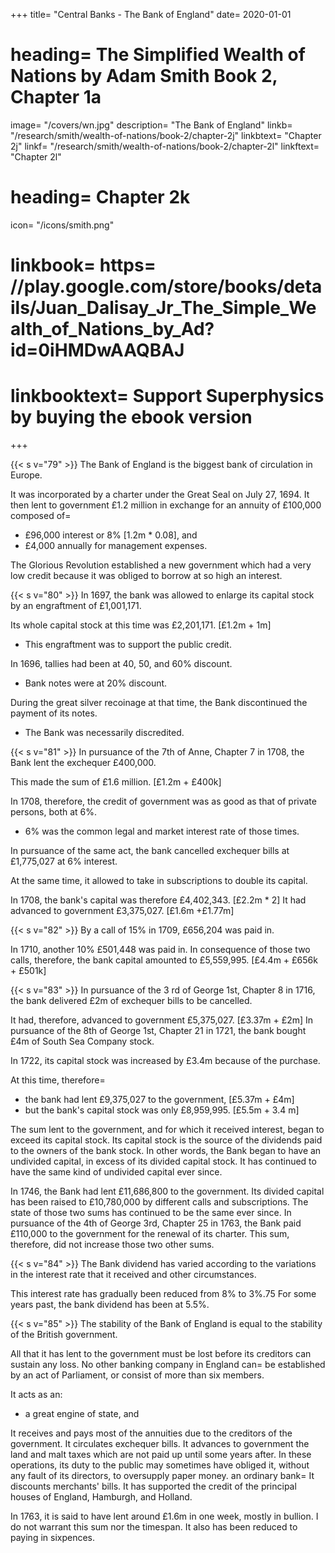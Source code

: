 
+++
title=  "Central Banks - The Bank of England"
date=  2020-01-01
# heading=  The Simplified Wealth of Nations by Adam Smith Book 2, Chapter 1a
image=  "/covers/wn.jpg"
description=  "The Bank of England"
linkb=  "/research/smith/wealth-of-nations/book-2/chapter-2j"
linkbtext=  "Chapter 2j"
linkf=  "/research/smith/wealth-of-nations/book-2/chapter-2l"
linkftext=  "Chapter 2l"
# heading=  Chapter 2k
icon=  "/icons/smith.png"
# linkbook=  https= //play.google.com/store/books/details/Juan_Dalisay_Jr_The_Simple_Wealth_of_Nations_by_Ad?id=0iHMDwAAQBAJ
# linkbooktext=  Support Superphysics by buying the ebook version
+++

{{< s v="79" >}} The Bank of England is the biggest bank of circulation in Europe.

It was incorporated by a charter under the Great Seal on July 27, 1694. It then lent to government £1.2 million in exchange for an annuity of £100,000 composed of= 
- £96,000 interest or 8% [1.2m * 0.08], and
- £4,000 annually for management expenses.

The Glorious Revolution established a new government which had a very low credit because it was obliged to borrow at so high an interest.


{{< s v="80" >}} In 1697, the bank was allowed to enlarge its capital stock by an engraftment of £1,001,171.

Its whole capital stock at this time was £2,201,171. [£1.2m + 1m]
- This engraftment was to support the public credit.

In 1696, tallies had been at 40, 50, and 60% discount.
- Bank notes were at 20% discount.

During the great silver recoinage at that time, the Bank discontinued the payment of its notes.
- The Bank was necessarily discredited.


{{< s v="81" >}} In pursuance of the 7th of Anne, Chapter 7 in 1708, the Bank lent the exchequer £400,000.

This made the sum of £1.6 million. [£1.2m + £400k]

In 1708, therefore, the credit of government was as good as that of private persons, both at 6%.
- 6% was the common legal and market interest rate of those times.

In pursuance of the same act, the bank cancelled exchequer bills at £1,775,027 at 6% interest.

At the same time, it allowed to take in subscriptions to double its capital.

In 1708, the bank's capital was therefore £4,402,343. [£2.2m * 2]
It had advanced to government £3,375,027. [£1.6m +£1.77m]


{{< s v="82" >}} By a call of 15% in 1709, £656,204 was paid in.

In 1710, another 10% £501,448 was paid in.
In consequence of those two calls, therefore, the bank capital amounted to £5,559,995. [£4.4m + £656k + £501k]

{{< s v="83" >}} In pursuance of the 3 rd of George 1st, Chapter 8 in 1716, the bank delivered £2m of exchequer bills to be cancelled.

It had, therefore, advanced to government £5,375,027. [£3.37m + £2m]
In pursuance of the 8th of George 1st, Chapter 21 in 1721, the bank bought £4m of South Sea Company stock.

In 1722, its capital stock was increased by £3.4m because of the purchase.

At this time, therefore= 
- the bank had lent £9,375,027 to the government, [£5.37m + £4m]
- but the bank's capital stock was only £8,959,995. [£5.5m + 3.4 m]

The sum lent to the government, and for which it received interest, began to exceed its capital stock.
Its capital stock is the source of the dividends paid to the owners of the bank stock.
In other words, the Bank began to have an undivided capital, in excess of its divided capital stock.
It has continued to have the same kind of undivided capital ever since.

In 1746, the Bank had lent £11,686,800 to the government.
Its divided capital has been raised to £10,780,000 by different calls and subscriptions.
The state of those two sums has continued to be the same ever since.
In pursuance of the 4th of George 3rd, Chapter 25 in 1763, the Bank paid £110,000 to the government for the renewal of its charter.
This sum, therefore, did not increase those two other sums.


{{< s v="84" >}} The Bank dividend has varied according to the variations in the interest rate that it received and other circumstances.

This interest rate has gradually been reduced from 8% to 3%.75
For some years past, the bank dividend has been at 5.5%.


{{< s v="85" >}} The stability of the Bank of England is equal to the stability of the British government.

All that it has lent to the government must be lost before its creditors can sustain any loss.
No other banking company in England can= 
be established by an act of Parliament, or
consist of more than six members.

It acts as an:
- a great engine of state, and

It receives and pays most of the annuities due to the creditors of the government.
It circulates exchequer bills.
It advances to government the land and malt taxes which are not paid up until some years after.
In these operations, its duty to the public may sometimes have obliged it, without any fault of its directors, to oversupply paper money.
an ordinary bank= 
It discounts merchants' bills.
It has supported the credit of the principal houses of England, Hamburgh, and Holland.

In 1763, it is said to have lent around £1.6m in one week, mostly in bullion.
I do not warrant this sum nor the timespan.
It also has been reduced to paying in sixpences.
